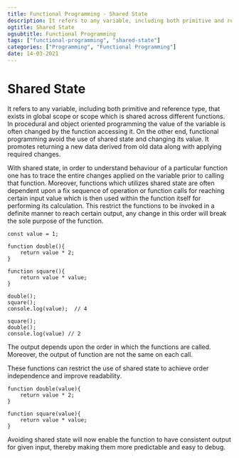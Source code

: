 ```yaml
---
title: Functional Programming - Shared State
description: It refers to any variable, including both primitive and reference type, that exists in global scope or scope which is shared across different functions. 
ogtitle: Shared State
ogsubtitle: Functional Programming
tags: ["functional-programming", "shared-state"]
categories: ["Programming", "Functional Programming"]
date: 14-03-2021
---
```


# Shared State

It refers to any variable, including both primitive and reference type, that exists in global scope or scope which is shared across different functions. In procedural and object oriented programming the value of the variable is often changed by the function accessing it. On the other end, functional programming avoid the use of shared state and changing its value. It promotes returning a new data derived from old data along with applying required changes.

With shared state, in order to understand behaviour of a particular function one has to trace the entire changes applied on the variable prior to calling that function. Moreover, functions which utilizes shared state are often dependent upon a fix sequence of operation or function calls for reaching certain input value which is then used within the function itself for performing its calculation. This restrict the functions to be invoked in a definite manner to reach certain output, any change in this order will break the sole purpose of the function.

```
const value = 1;

function double(){
    return value * 2;
}

function square(){
    return value * value;
}

```

```
double();
square();
console.log(value);  // 4
```

```
square();
double();
console.log(value) // 2
```

The output depends upon the order in which the functions are called. Moreover, the output of function are not the same on each call.

These functions can restrict the use of shared state to achieve order independence and improve readability.

```
function double(value){
    return value * 2;
}

function square(value){
    return value * value;
}
```

Avoiding shared state will now enable the function to have consistent output for given input, thereby making them more predictable and easy to debug.
